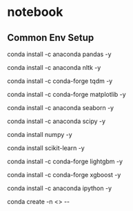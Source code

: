 # notebook

## Common Env Setup
conda install -c anaconda pandas -y

conda install -c anaconda nltk -y

conda install -c conda-forge tqdm -y

conda install -c conda-forge matplotlib -y

conda install -c anaconda seaborn -y

conda install -c anaconda scipy -y

conda install numpy -y

conda install scikit-learn -y

conda install -c conda-forge lightgbm -y

conda install -c conda-forge xgboost -y

conda install -c anaconda ipython -y

conda create -n <<Name>> --
